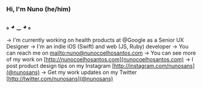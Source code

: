 
### Hi, I'm Nuno (he/him)
### ｡ ◕ ‿ ◕ ｡

→ I'm currently working on health products at @Google as a Senior UX Designer
→ I'm an indie iOS (Swift) and web (JS, Ruby) developer
→ You can reach me on [mailto:nuno@nunocoelhosantos.com](nuno@nunocoelhosantos.com)
→ You can see more of my work on [http://nunocoelhosantos.com](nunocoelhosantos.com)
→ I post product design tips on my Instagram [http://instagram.com/nunosans](@nunosans)
→ Get my work updates on my Twitter [http://twitter.com/nunosans](@nunosans)
